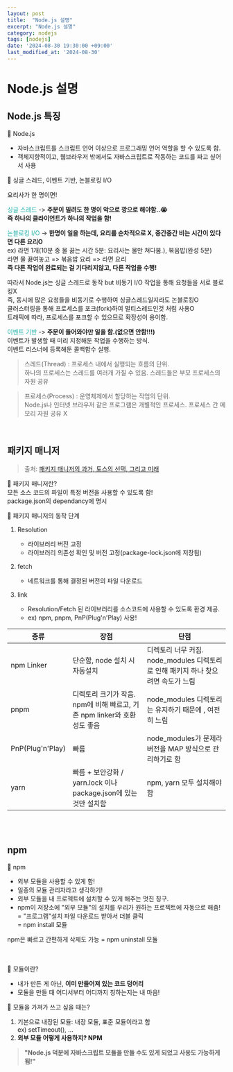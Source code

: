 ```yaml
---
layout: post
title:  "Node.js 설명"
excerpt: "Node.js 설명"
category: nodejs
tags: [nodejs]
date: '2024-08-30 19:30:00 +09:00'
last_modified_at: '2024-08-30'
---
```


# Node.js 설명

## Node.js 특징

💫 Node.js<br>

- 자바스크립트를 스크립트 언어 이상으로 프로그래밍 언어 역할을 할 수 있도록 함.<br>
- 객체지향적이고, 웹브라우저 밖에서도 자바스크립트로 작동하는 코드를 짜고 싶어서 사용<br>

💫 싱글 스레드, 이벤트 기반, 논블로킹 I/O<br>

요리사가 한 명이면!<br>

<span style="color:lightseagreen">싱글 스레드</span> -> **주문이 밀려도 한 명이 악으로 깡으로 해야함..😭**<br>
**즉 하나의 클라이언트가 하나의 작업을 함!**

<span style="color:lightseagreen">논블로킹 I/O</span> -> **한명이 일을 하는데, 요리를 순차적으로 X, 중간중간 비는 시간이 있다면 다른 요리O**<br>
ex) 라면 1개(10분 중 물 끓는 시간 5분: 요리사는 물만 쳐다봄.), 볶음밥(완성 5분)
<br>
라면 물 끓여놓고 => 볶음밥 요리 => 라면 요리<br>
**즉 다른 작업이 완료되는 걸 기다리지않고, 다른 작업을 수행!**<br>

따라서 Node.js는 싱글 스레드로 동작 but 비동기 I/O 작업을 통해 요청들을 서로 블로킹X<br>
즉, 동시에 많은 요청들을 비동기로 수행하여 싱글스레드일지라도 논블로킹O<br>
클러스터링을 통해 프로세스를 포크(fork)하여 멀티스레드인것 처럼 사용O<br>
트래픽에 따라, 프로세스를 포크할 수 있으므로 확장성이 용이함.<br>

<span style="color:lightseagreen">이벤트 기반</span> -> **주문이 들어와야만 일을 함.(없으면 안함!!!)**<br>
이벤트가 발생할 때 미리 지정해둔 작업을 수행하는 방식.<br>
이벤트 리스너에 등록해둔 콜백함수 실행.<br>

> 스레드(Thread) : 프로세스 내에서 실행되는 흐름의 단위.<br>
> 하나의 프로세스는 스레드를 여러개 가질 수 있음. 스레드들은 부모 프로세스의 자원 공유<br>

> 프로세스(Process) : 운영체제에서 할당하는 작업의 단위. <br>
> Node.js나 인터넷 브라우저 같은 프로그램은 개별적인 프로세스. 프로세스 간 메모리 자원 공유 X<br>

<br/>

## 패키지 매니저

> 출처: [패키지 매니저의 과거, 토스의 선택, 그리고 미래](https://toss.tech/article/lightning-talks-package-manager)<br>

💫 패키지 매니저란?<br>
모든 소스 코드의 파일이 특정 버전을 사용할 수 있도록 함!<br>
package.json의 dependancy에 명시<br>

💫 패키지 매니저의 동작 단계<br> 
1. Resolution<br> 
    - 라이브러리 버전 고정<br> 
    - 라이브러리 의존성 확인 및 버전 고정(package-lock.json에 저장됨)<br> 

2. fetch<br> 
    - 네트워크를 통해 결정된 버전의 파일 다운로드<br> 

3. link<br> 
    -  Resolution/Fetch 된 라이브러리를 소스코드에 사용할 수 있도록 환경 제공.<br> 
    - ex) npm, pnpm, PnP(Plug'n'Play) 사용!<br> 


| 종류             | 장점                                                                     | 단점                                                                                                                    |
| ---------------- | ------------------------------------------------------------------------ | ----------------------------------------------------------------------------------------------------------------------- |
| npm Linker       | 단순함, node 설치 시 자동설치                                            | 디렉토리 너무 커짐. node_modules 디렉토리로 인해 패키지 하나 찾으려면 속도가 느림 |
| pnpm             | 디렉토리 크기가 작음. npm에 비해 빠르고, 기존 npm linker와 호환성도 좋음 | node_modules 디렉토리는 유지하기 때문에 , 여전히 느림                                          |
| PnP(Plug'n'Play) | 빠름                                                                     | node_modules가 문제라 버전을 MAP 방식으로 관리하기로 함                                                                 |
| yarn             | 빠름 + 보안강화 / yarn.lock 이나 package.json에 있는 것만 설치함                      | npm, yarn 모두 설치해야 함                                                                                         |

<br><br/>

## npm

💫 npm<br>
- 외부 모듈을 사용할 수 있게 함!<br>
- 일종의 모듈 관리자라고 생각하기!<br>
- 외부 모듈을 내 프로젝트에 설치할 수 있게 해주는 멋진 칭구.<br>
- npm이 저장소에 "외부 모듈"의 설치를 우리가 원하는 프로젝트에 자동으로 해줌!<br>
= "프로그램"설치 파일 다운로드 받아서 더블 클릭<br>
= npm install 모듈<br>

npm은 빠르고 간편하게 삭제도 가능 = npm uninstall 모듈<br>
<br><br/>

💫 모듈이란?<br>

- 내가 만든 게 아닌, **이미 만들어져 있는 코드 덩어리**<br>
- 모듈을 만들 때 어디서부터 어디까지 칭하는지는 내 마음!<br>

💫 모듈을 가져가 쓰고 싶을 때는?<br>
1.  기본으로 내장된 모듈: 내장 모듈, 표준 모듈이라고 함<br>
ex) setTimeout(), ... <br>
2.  **외부 모듈 어떻게 사용하지? NPM**<br>

>**"Node.js 덕분에 자바스크립트 모듈을 만들 수도 있게 되었고 사용도 가능하게 됨!"**
<br>
